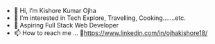 - 👋 Hi, I’m Kishore Kumar Ojha
- 👀 I’m interested in Tech Explore, Travelling, Cooking.......etc.
- 🌱 Aspiring Full Stack Web Developer
- 📫 How to reach me ... 👥https://www.linkedin.com/in/ojhakishore18/

<!---
0jha/0jha is a ✨ special ✨ repository because its `README.md` (this file) appears on your GitHub profile.
You can click the Preview link to take a look at your changes.
--->
